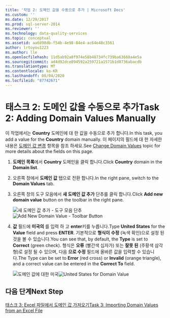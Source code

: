 ```yaml
---
title: '작업 2: 도메인 값을 수동으로 추가 | Microsoft Docs'
ms.custom: ''
ms.date: 12/29/2017
ms.prod: sql-server-2014
ms.reviewer: ''
ms.technology: data-quality-services
ms.topic: conceptual
ms.assetid: aa6898db-f54b-4e98-84e4-ac64e48c3561
author: lrtoyou1223
ms.author: lle
ms.openlocfilehash: 11d5ab92a0f974e58b48734fc739ba63660a4e5a
ms.sourcegitcommit: ad4d92dce894592a259721a1571b1d8736abacdb
ms.translationtype: MT
ms.contentlocale: ko-KR
ms.lasthandoff: 08/04/2020
ms.locfileid: "87742671"
---
```

# <a name="task-2-adding-domain-values-manually"></a><span data-ttu-id="8f613-102">태스크 2: 도메인 값을 수동으로 추가</span><span class="sxs-lookup"><span data-stu-id="8f613-102">Task 2: Adding Domain Values Manually</span></span>
  <span data-ttu-id="8f613-103">이 작업에서는 **Country** 도메인에 대 한 값을 수동으로 추가 합니다.</span><span class="sxs-lookup"><span data-stu-id="8f613-103">In this task, you add a value for the **Country** domain manually.</span></span> <span data-ttu-id="8f613-104">이 페이지의 필드에 대 한 자세한 내용은 [도메인 값 변경](https://msdn.microsoft.com/library/hh510408.aspx) 항목을 참조 하세요.</span><span class="sxs-lookup"><span data-stu-id="8f613-104">See [Change Domain Values](https://msdn.microsoft.com/library/hh510408.aspx) topic for more details about the fields on this page.</span></span>  
  
1.  <span data-ttu-id="8f613-105">**도메인 목록**에서 **Country** 도메인을 클릭 합니다.</span><span class="sxs-lookup"><span data-stu-id="8f613-105">Click **Country** domain in the **Domain list**.</span></span>  
  
2.  <span data-ttu-id="8f613-106">오른쪽 창에서 **도메인 값** 탭으로 전환 합니다.</span><span class="sxs-lookup"><span data-stu-id="8f613-106">In the right pane, switch to the **Domain Values** tab.</span></span>  
  
3.  <span data-ttu-id="8f613-107">오른쪽 창의 도구 모음에서 **새 도메인 값 추가** 단추를 클릭 합니다.</span><span class="sxs-lookup"><span data-stu-id="8f613-107">Click **Add new domain value** button on the toolbar in the right pane.</span></span>  
  
     <span data-ttu-id="8f613-108">![새 도메인 값 추가 - 도구 모음 단추](../../2014/tutorials/media/et-addingdomainvaluesmanually-01.jpg "새 도메인 값 추가 - 도구 모음 단추")</span><span class="sxs-lookup"><span data-stu-id="8f613-108">![Add New Domain Value - Toolbar Button](../../2014/tutorials/media/et-addingdomainvaluesmanually-01.jpg "Add New Domain Value - Toolbar Button")</span></span>  
  
4.  <span data-ttu-id="8f613-109">**값** 필드에 **미국의** 를 입력 하 고 **enter**키를 누릅니다.</span><span class="sxs-lookup"><span data-stu-id="8f613-109">Type **United States** for the **Value** field and press **ENTER**.</span></span> <span data-ttu-id="8f613-110">기본적으로 **형식이** **수정** (녹색 확인)으로 설정 된 것을 볼 수 있습니다.</span><span class="sxs-lookup"><span data-stu-id="8f613-110">You can see that, by default, the **Type** is set to **Correct** (green check).</span></span> <span data-ttu-id="8f613-111">형식은 **오류** (빨간색 십자가) 또는 **잘못 된** (주황색 삼각형)로 설정 될 수 있으며, 다음 **으로 수정** 필드에 올바른 값을 입력할 수 있습니다.</span><span class="sxs-lookup"><span data-stu-id="8f613-111">The Type can be set to **Error** (red cross) or **Invalid** (orange triangle), and a correct value can be entered in the **Correct To** field.</span></span>  
  
     <span data-ttu-id="8f613-112">![도메인 값에 대한 미국](../../2014/tutorials/media/et-addingdomainvaluesmanually-02.jpg "도메인 값에 대한 미국")</span><span class="sxs-lookup"><span data-stu-id="8f613-112">![United States for Domain Value](../../2014/tutorials/media/et-addingdomainvaluesmanually-02.jpg "United States for Domain Value")</span></span>  
  
## <a name="next-step"></a><span data-ttu-id="8f613-113">다음 단계</span><span class="sxs-lookup"><span data-stu-id="8f613-113">Next Step</span></span>  
 [<span data-ttu-id="8f613-114">태스크 3: Excel 파일에서 도메인 값 가져오기</span><span class="sxs-lookup"><span data-stu-id="8f613-114">Task 3: Importing Domain Values from an Excel File</span></span>](../../2014/tutorials/task-3-importing-domain-values-from-an-excel-file.md)  
  
  
